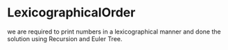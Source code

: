 # LexicographicalOrder
we are required to print numbers in a lexicographical manner and done the solution using Recursion and Euler Tree.
